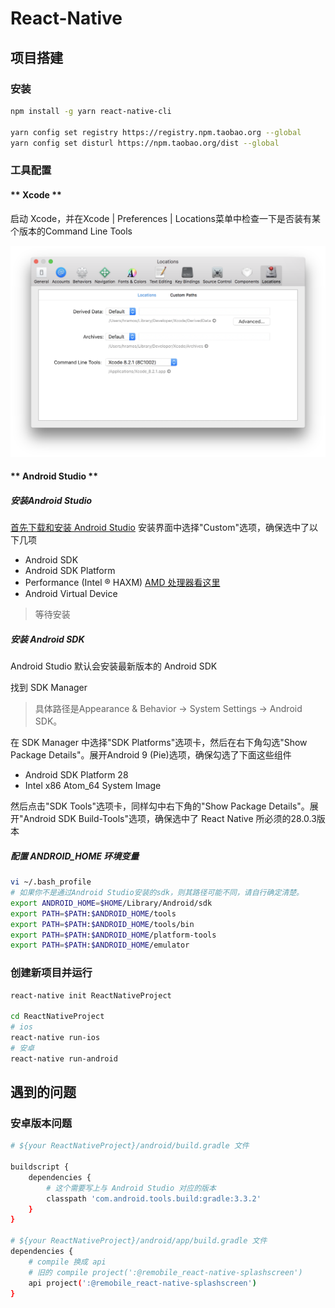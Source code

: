# React-Native

## 项目搭建

### 安装

```bash
npm install -g yarn react-native-cli

yarn config set registry https://registry.npm.taobao.org --global
yarn config set disturl https://npm.taobao.org/dist --global
```

### 工具配置

<!-- tabs:start -->

#### ** Xcode **

启动 Xcode，并在Xcode | Preferences | Locations菜单中检查一下是否装有某个版本的Command Line Tools

![Xcode](../../../assets/rn/GettingStartedXcodeCommandLineTools.png)

#### ** Android Studio **

##### 安装Android Studio

[首先下载和安装 Android Studio](https://developer.android.google.cn/) 安装界面中选择"Custom"选项，确保选中了以下几项

- Android SDK
- Android SDK Platform
- Performance (Intel ® HAXM) [AMD 处理器看这里](https://android-developers.googleblog.com/2018/07/android-emulator-amd-processor-hyper-v.html)
- Android Virtual Device

> 等待安装 

##### 安装 Android SDK
Android Studio 默认会安装最新版本的 Android SDK

找到 SDK Manager
> 具体路径是Appearance & Behavior → System Settings → Android SDK。

在 SDK Manager 中选择"SDK Platforms"选项卡，然后在右下角勾选"Show Package Details"。展开Android 9 (Pie)选项，确保勾选了下面这些组件

- Android SDK Platform 28
- Intel x86 Atom_64 System Image

然后点击"SDK Tools"选项卡，同样勾中右下角的"Show Package Details"。展开"Android SDK Build-Tools"选项，确保选中了 React Native 所必须的28.0.3版本

##### 配置 ANDROID_HOME 环境变量

```bash
vi ~/.bash_profile
# 如果你不是通过Android Studio安装的sdk，则其路径可能不同，请自行确定清楚。
export ANDROID_HOME=$HOME/Library/Android/sdk
export PATH=$PATH:$ANDROID_HOME/tools
export PATH=$PATH:$ANDROID_HOME/tools/bin
export PATH=$PATH:$ANDROID_HOME/platform-tools
export PATH=$PATH:$ANDROID_HOME/emulator
```
<!-- tabs:end -->


### 创建新项目并运行

```bash
react-native init ReactNativeProject

cd ReactNativeProject
# ios
react-native run-ios
# 安卓
react-native run-android
```



## 遇到的问题

### 安卓版本问题
```bash
# ${your ReactNativeProject}/android/build.gradle 文件

buildscript {
    dependencies {
        # 这个需要写上与 Android Studio 对应的版本 
        classpath 'com.android.tools.build:gradle:3.3.2'
    }
}

# ${your ReactNativeProject}/android/app/build.gradle 文件
dependencies {
    # compile 换成 api
    # 旧的 compile project(':@remobile_react-native-splashscreen')
    api project(':@remobile_react-native-splashscreen')
}
```
